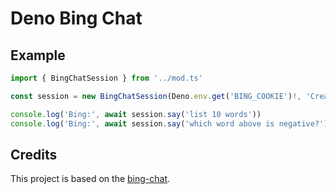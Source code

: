 # Deno Bing Chat

## Example

```ts
import { BingChatSession } from '../mod.ts'

const session = new BingChatSession(Deno.env.get('BING_COOKIE')!, 'Creative')

console.log('Bing:', await session.say('list 10 words'))
console.log('Bing:', await session.say('which word above is negative?'))
```

## Credits

This project is based on the [bing-chat](https://github.com/transitive-bullshit/bing-chat).
